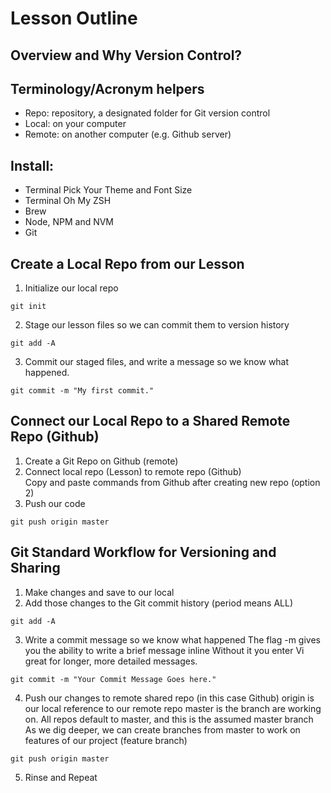 # Lesson Outline

## Overview and Why Version Control?

## Terminology/Acronym helpers
* Repo: repository, a designated folder for Git version control
* Local: on your computer
* Remote: on another computer (e.g. Github server)

## Install:
* Terminal Pick Your Theme and Font Size
* Terminal Oh My ZSH
* Brew
* Node, NPM and NVM
* Git

## Create a Local Repo from our Lesson
1. Initialize our local repo
```
git init
```
2. Stage our lesson files so we can commit them to version history
```
git add -A
```
3. Commit our staged files, and write a message so we know what happened.
```
git commit -m "My first commit."
```

## Connect our Local Repo to a Shared Remote Repo (Github)
1. Create a Git Repo on Github (remote)
2. Connect local repo (Lesson) to remote repo (Github)\
Copy and paste commands from Github after creating new repo (option 2)
3. Push our code
```
git push origin master
```

## Git Standard Workflow for Versioning and Sharing
1. Make changes and save to our local
2. Add those changes to the Git commit history (period means ALL)
```
git add -A
```

3. Write a commit message so we know what happened
The flag -m gives you the ability to write a brief message inline
Without it you enter Vi great for longer, more detailed messages.
```
git commit -m "Your Commit Message Goes here."
```

4.  Push our changes to remote shared repo (in this case Github)
origin is our local reference to our remote repo
master is the branch are working on.
    All repos default to master, and this is the assumed master branch
    As we dig deeper, we can create branches from master to work on features of our project (feature branch)
```
git push origin master
```
5. Rinse and Repeat